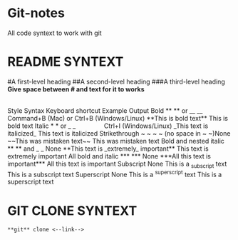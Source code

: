 # Git-notes
All code syntext to work with git 

# README SYNTEXT

#A first-level heading
##A second-level heading
###A third-level heading **Give space between # and text for it to works**

<br/>
Style	Syntax	Keyboard shortcut	Example	Output
Bold	** ** or __ __	Command+B (Mac) or Ctrl+B (Windows/Linux)	**This is bold text**	This is bold text
Italic	* * or _ _     	  Ctrl+I (Windows/Linux)	_This text is italicized_	This text is italicized
Strikethrough	~ ~ ~ ~	(no space in ~ ~)None	~~This was mistaken text~~	This was mistaken text
Bold and nested italic	** ** and _ _	None	**This text is _extremely_ important**	This text is extremely important
All bold and italic	*** ***	None	***All this text is important***	All this text is important
Subscript	<sub> </sub>	None	This is a <sub>subscript</sub> text	This is a subscript text
Superscript	<sup> </sup>	None	This is a <sup>superscript</sup> text	This is a superscript text

# GIT CLONE SYNTEXT
```
**git** clone <--link-->

```
